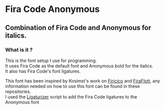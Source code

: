 # Fira Code Anonymous

## Combination of Fira Code and Anonymous for italics.

### What is it ?

This is the font setup I use for programming.  
It uses Fira Code as the default font and Anonymous bold for the italics.  
It also has Fira Code's font ligatures.

This font has been inspired by Kosimst's work on [Firicico](https://github.com/kosimst/Firicico) and [FiraFlott](https://github.com/kosimst/FiraFlott), any information needed on how to use this font can be found in these repositories.  
I used the [Ligaturizer](https://github.com/ToxicFrog/Ligaturizer) script to add the Fira Code ligatures to the Anonymous font
